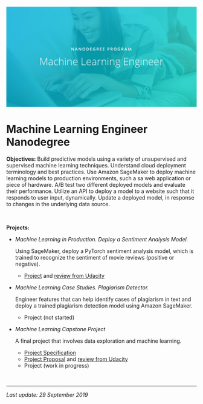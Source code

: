 ![Udacity-Machine-Learning-Engineer-Nanodegree](Udacity-Machine-Learning-Engineer-Nanodegree.jpg)

# Machine Learning Engineer Nanodegree

**Objectives:** Build predictive models using a variety of unsupervised and supervised machine learning techniques. Understand cloud deployment terminology and best practices. Use Amazon SageMaker to deploy machine learning models to production environments, such a sa web application or piece of hardware. A/B test two different deployed models and evaluate their performance. Utilize an API to deploy a model to a website such that it responds to user input, dynamically. Update a deployed model, in response to changes in the underlying data source.

<br>

**Projects:**

- *Machine Learning in Production. Deploy a Sentiment Analysis Model.*

  Using SageMaker, deploy a PyTorch sentiment analysis model, which is trained to recognize the sentiment of movie reviews (positive or negative).

  - [Project](https://github.com/JrVerbiest/Udacity_Machine_Learning_Engineer_Nanodegree/tree/master/Deployment%20Project%20Sentiment%20Analysis) and [review from Udacity](https://github.com/JrVerbiest/Udacity_Machine_Learning_Engineer_Nanodegree/blob/master/Deployment%20Project%20Sentiment%20Analysis/Deployment%20Project%20Sentiment%20Analysis%20Review.md)

- *Machine Learning Case Studies. Plagiarism Detector.*

  Engineer features that can help identify cases of plagiarism in text and deploy a trained plagiarism detection model using Amazon SageMaker.

  - Project (not started)

- *Machine Learning Capstone Project*

  A final project that involves data exploration and machine learning.
  
  - [Project Specification](https://github.com/JrVerbiest/Udacity_Machine_Learning_Engineer_Nanodegree/blob/master/Capstone%20Project/Capstone%20Project%20Specification.md)
  - [Project Proposal](https://github.com/JrVerbiest/Udacity_Machine_Learning_Engineer_Nanodegree/blob/master/Capstone%20Project/Proposal.pdf) and [review from Udacity](https://github.com/JrVerbiest/Udacity_Machine_Learning_Engineer_Nanodegree/blob/master/Capstone%20Project/Capstone%20Proposal%20Review.md)
  - Project (work in progress)

<br>

---

*Last update: 29 September 2019*